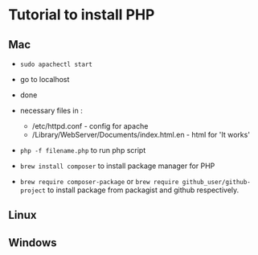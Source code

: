 # Tutorial to install PHP

## Mac
- `sudo apachectl start`
- go to localhost
- done
- necessary files in :
  - /etc/httpd.conf - config for apache
  - /Library/WebServer/Documents/index.html.en - html for 'It works'

- `php -f filename.php` to run php script
- `brew install composer` to install package manager for PHP
- `brew require composer-package` or `brew require github_user/github-project` to install package from packagist and github respectively.

## Linux

## Windows